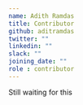 ```yaml
---
name: Adith Ramdas
title: Contributor
github: aditramdas
twitter: ""
linkedin: ""
slack: ""
joining_date: ""
role : contributor
---
```


Still waiting for this
